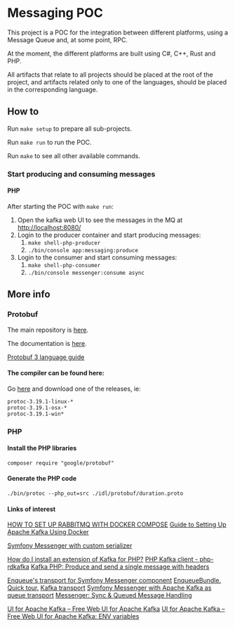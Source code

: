 # Messaging POC

This project is a POC for the integration between different platforms, using a Message Queue and, at some point, RPC.

At the moment, the different platforms are built using C#, C++, Rust and PHP.

All artifacts that relate to all projects should be placed at the root of the project, and artifacts related 
only to one of the languages, should be placed in the corresponding language.

## How to

Run `make setup` to prepare all sub-projects.

Run `make run` to run the POC.

Run `make` to see all other available commands.

### Start producing and consuming messages

#### PHP

After starting the POC with `make run`:

1. Open the kafka web UI to see the messages in the MQ at [http://localhost:8080/](http://localhost:8080/)
2. Login to the producer container and start producing messages:
   1. `make shell-php-producer`
   2. `./bin/console app:messaging:produce`
3. Login to the consumer and start consuming messages:
   1. `make shell-php-consumer`
   2. `./bin/console messenger:consume async`

## More info

### Protobuf

The main repository is [here](https://github.com/protocolbuffers/protobuf).

The documentation is [here](https://github.com/protocolbuffers/protobuf/tree/master/php).

[Protobuf 3 language guide](https://developers.google.com/protocol-buffers/docs/proto3)

#### The compiler can be found here:

Go [here](https://github.com/protocolbuffers/protobuf/releases) and download one of the releases, ie:
```
protoc-3.19.1-linux-*
protoc-3.19.1-osx-*
protoc-3.19.1-win*
```

### PHP

#### Install the PHP libraries

```
composer require "google/protobuf"
```

#### Generate the PHP code

```
./bin/protoc --php_out=src ./idl/protobuf/duration.proto
```

#### Links of interest

[HOW TO SET UP RABBITMQ WITH DOCKER COMPOSE](https://x-team.com/blog/set-up-rabbitmq-with-docker-compose/)
[Guide to Setting Up Apache Kafka Using Docker](https://www.baeldung.com/ops/kafka-docker-setup)

[Symfony Messenger with custom serializer](https://blog.digital-craftsman.de/symfony-messenger-with-custom-serializer/)

[How do I install an extension of Kafka for PHP?](https://stackoverflow.com/questions/47676416/how-do-i-install-an-extension-of-kafka-for-php)
[PHP Kafka client - php-rdkafka](https://github.com/arnaud-lb/php-rdkafka)
[Kafka PHP: Produce and send a single message with headers](https://arnaud.le-blanc.net/php-rdkafka-doc/phpdoc/rdkafka-producertopic.producev.html)

[Enqueue's transport for Symfony Messenger component](https://github.com/sroze/messenger-enqueue-transport)
[EnqueueBundle. Quick tour.](https://github.com/php-enqueue/enqueue-dev/blob/master/docs/bundle/quick_tour.md)
[Kafka transport](https://github.com/php-enqueue/enqueue-dev/blob/master/docs/transport/kafka.md)
[Symfony Messenger with Apache Kafka as queue transport](https://stackoverflow.com/questions/58317692/symfony-messenger-with-apache-kafka-as-queue-transport)
[Messenger: Sync & Queued Message Handling](https://symfony.com/doc/current/messenger.html)

[UI for Apache Kafka – Free Web UI for Apache Kafka](https://github.com/provectus/kafka-ui)
[UI for Apache Kafka – Free Web UI for Apache Kafka: ENV variables](https://github.com/provectus/kafka-ui/blob/master/README.md#env_variables)
